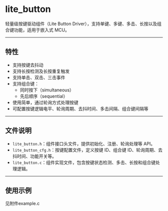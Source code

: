 # lite_button

轻量级按键驱动组件（Lite Button Driver），支持单键、多键、多击、长按以及组合键功能，适用于嵌入式 MCU。

---

## 特性

- 支持按键去抖动
- 支持长按检测及长按重复触发
- 支持单击、双击、三击事件
- 支持组合键：
  - 同时按下（simultaneous）
  - 先后顺序（sequential）
- 使用简单，通过轮询方式处理按键
- 可配置按键逻辑电平、轮询周期、去抖时间、多击间隔、组合键间隔等

---

## 文件说明

- `lite_button.h`：组件接口头文件，提供初始化、注册、轮询处理等 API。
- `lite_button_cfg.h`：按键配置文件，定义按键 ID、组合键 ID、轮询周期、去抖时间、功能开关等。
- `lite_button.c`：组件实现文件，包含按键状态检测、多击、长按和组合键处理逻辑。

---

## 使用示例
见附件example.c
